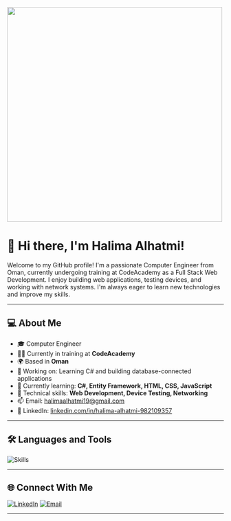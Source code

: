 
 
 <img src="https://media.giphy.com/media/L8K62iTDkzGX6/giphy.gif" width="500">
 
 # 👋 Hi there, I'm Halima Alhatmi!

Welcome to my GitHub profile! I'm a passionate Computer Engineer from Oman, currently undergoing training at CodeAcademy as a Full Stack Web Development. I enjoy building web applications, testing devices, and working with network systems. I'm always eager to learn new technologies and improve my skills.

---

## 💻 About Me

- 🎓 Computer Engineer
- 🧑‍💻 Currently in training at **CodeAcademy**
- 🌍 Based in **Oman**
- 🔭 Working on: Learning C# and building database-connected applications
- 🌱 Currently learning: **C#, Entity Framework, HTML, CSS, JavaScript**
- 🧠 Technical skills: **Web Development, Device Testing, Networking**
- 📫 Email: [halimaalhatmi19@gmail.com](mailto:halimaalhatmi19@gmail.com)
- 🔗 LinkedIn: [linkedin.com/in/halima-alhatmi-982109357](https://www.linkedin.com/in/halima-alhatmi-982109357)

---

## 🛠️ Languages and Tools

![Skills](https://skillicons.dev/icons?i=html,css,js,csharp,git,github,vscode)


---

## 🌐 Connect With Me

[![LinkedIn](https://img.shields.io/badge/LinkedIn-0077B5.svg?style=for-the-badge&logo=linkedin&logoColor=white)](https://www.linkedin.com/in/halima-alhatmi-982109357)
[![Email](https://img.shields.io/badge/Email-D14836?style=for-the-badge&logo=gmail&logoColor=white)](mailto:halimaalhatmi19@gmail.com)

---



